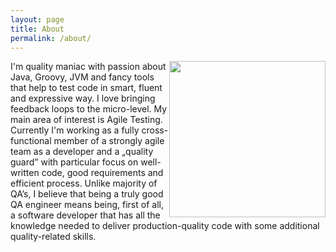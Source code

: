 ```yaml
---
layout: page
title: About
permalink: /about/
---
```


<img style="float: right; width: 250px;" src="http://i.imgur.com/81H0zyo.jpg">

I'm quality maniac with passion about Java, Groovy, JVM and fancy tools that
help to test code in smart, fluent and expressive way. I love bringing feedback
loops to the micro-level. My main area of interest is Agile Testing. Currently
I'm working as a fully cross-functional member of a strongly agile team as a
developer and a „quality guard” with particular focus on well-written code, good
requirements and efficient process. Unlike majority of QA’s, I believe that
being a truly good QA engineer means being, first of all, a software developer
that has all the knowledge needed to deliver production-quality code with some
additional quality-related skills.
